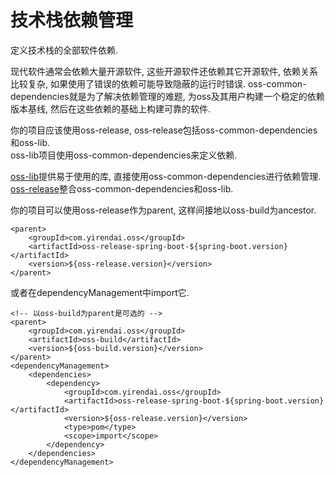 
# 技术栈依赖管理

定义技术栈的全部软件依赖.  

现代软件通常会依赖大量开源软件, 这些开源软件还依赖其它开源软件, 依赖关系比较复杂, 如果使用了错误的依赖可能导致隐蔽的运行时错误.
oss-common-dependencies就是为了解决依赖管理的难题, 为oss及其用户构建一个稳定的依赖版本基线, 然后在这些依赖的基础上构建可靠的软件.  

你的项目应该使用oss-release, oss-release包括oss-common-dependencies和oss-lib.  
oss-lib项目使用oss-common-dependencies来定义依赖.  

[oss-lib](http://gitlab.internal/infra/oss-lib)提供易于使用的库, 直接使用oss-common-dependencies进行依赖管理.  
[oss-release](http://gitlab.internal/infra/oss-release)整合oss-common-dependencies和oss-lib.  


你的项目可以使用oss-release作为parent, 这样间接地以oss-build为ancestor.

    <parent>
        <groupId>com.yirendai.oss</groupId>
        <artifactId>oss-release-spring-boot-${spring-boot.version}</artifactId>
        <version>${oss-release.version}</version>
    </parent>

或者在dependencyManagement中import它.

    <!-- 以oss-build为parent是可选的 -->
    <parent>
        <groupId>com.yirendai.oss</groupId>
        <artifactId>oss-build</artifactId>
        <version>${oss-build.version}</version>
    </parent>
    <dependencyManagement>
        <dependencies>
            <dependency>
                <groupId>com.yirendai.oss</groupId>
                <artifactId>oss-release-spring-boot-${spring-boot.version}</artifactId>
                <version>${oss-release.version}</version>
                <type>pom</type>
                <scope>import</scope>
            </dependency>
        </dependencies>
    </dependencyManagement>
